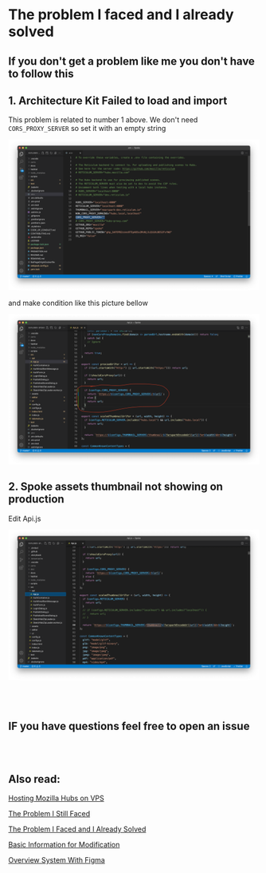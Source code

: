 # The problem I faced and I already solved

## If you don't get a problem like me you don't have to follow this


## 1. Architecture Kit Failed to load and import

This problem is related to number 1 above. We don't need `CORS_PROXY_SERVER` so set it with an empty string

![env spoke](/docs_img/env_spoke.png)

and make condition like this picture bellow

![env spoke](/docs_img/env_spoke_1.png)


## 2. Spoke assets thumbnail not showing on production

Edit Api.js

![env spoke](/docs_img/spoke_failed_3.png)


<br>
<br>

## IF you have questions feel free to open an issue

<br>
<br>

## Also read:

[Hosting Mozilla Hubs on VPS](https://github.com/albirrkarim/mozilla-hubs-installation-detailed/blob/main/VPS_FOR_HUBS.md)

[The Problem I Still Faced](https://github.com/albirrkarim/mozilla-hubs-installation-detailed/blob/main/PROBLEM_UNSOLVED.md)

[The Problem I Faced and I Already Solved](https://github.com/albirrkarim/mozilla-hubs-installation-detailed/blob/main/PROBLEM_SOLVED.md)

[Basic Information for Modification](https://github.com/albirrkarim/mozilla-hubs-installation-detailed/blob/main/HOW_TO_MODIFY.md)

[Overview System With Figma](https://www.figma.com/file/h92Je1ac9AtgrR5OHVv9DZ/Overview-Mozilla-Hubs-Project?node-id=0%3A1)
